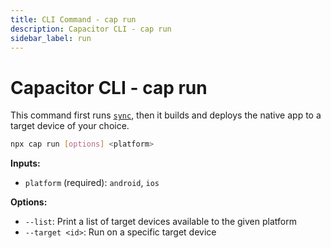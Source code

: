 ```yaml
---
title: CLI Command - cap run
description: Capacitor CLI - cap run
sidebar_label: run
---
```


# Capacitor CLI - cap run

This command first runs [`sync`](/docs/cli/commands/sync), then it builds and deploys the native app to a target device of your choice.

```bash
npx cap run [options] <platform>
```

<strong>Inputs:</strong>

- `platform` (required): `android`, `ios`

<strong>Options:</strong>

- `--list`: Print a list of target devices available to the given platform
- `--target <id>`: Run on a specific target device
